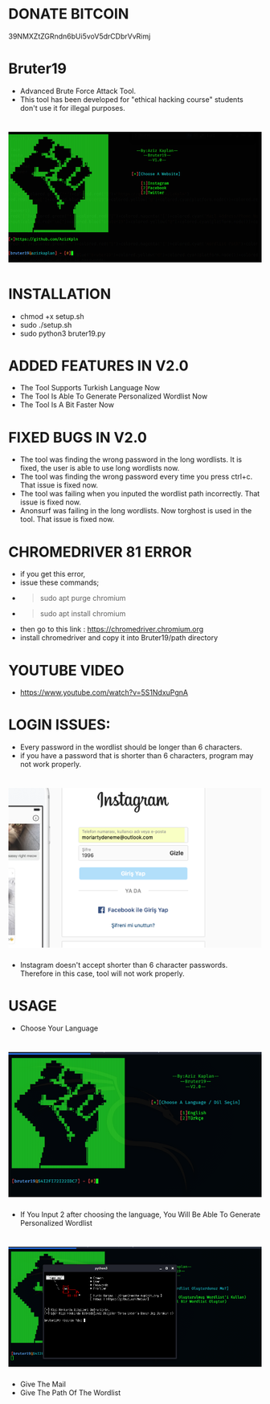 # DONATE BITCOIN
39NMXZtZGRndn6bUi5voV5drCDbrVvRimj
# Bruter19
* Advanced Brute Force Attack Tool.
* This tool has been developed for "ethical hacking course" students don't use it for illegal purposes.
# ![](banner/1.png)
# INSTALLATION
* chmod +x setup.sh
* sudo ./setup.sh
* sudo python3 bruter19.py
# ADDED FEATURES IN V2.0
* The Tool Supports Turkish Language Now
* The Tool Is Able To Generate Personalized Wordlist Now
* The Tool Is A Bit Faster Now
# FIXED BUGS IN V2.0
* The tool was finding the wrong password in the long wordlists. It is fixed, the user is able to use long wordlists now.
* The tool was finding the wrong password every time you press ctrl+c. That issue is fixed now.
* The tool was failing when you inputed the wordlist path incorrectly. That issue is fixed now.
* Anonsurf was failing in the long wordlists. Now torghost is used in the tool. That issue is fixed now.
# CHROMEDRIVER 81 ERROR
* if you get this error,
* issue these commands;
* > sudo apt purge chromium
* > sudo apt install chromium
* then go to this link : https://chromedriver.chromium.org
* install chromedriver and copy it into Bruter19/path directory
# YOUTUBE VIDEO
* https://www.youtube.com/watch?v=5S1NdxuPgnA
# LOGIN ISSUES:
* Every password in the wordlist should be longer than 6 characters.
* if you have a password that is shorter than 6 characters, program may not work properly.
# ![](banner/pic1.png)
* Instagram doesn't accept shorter than 6 character passwords. Therefore in this case, tool will not work properly.
# USAGE
* Choose Your Language
# ![](banner/2.png)
* If You Input 2 after choosing the language, You Will Be Able To Generate Personalized Wordlist
# ![](banner/cupp.png)
* Give The Mail 
* Give The Path Of The Wordlist

